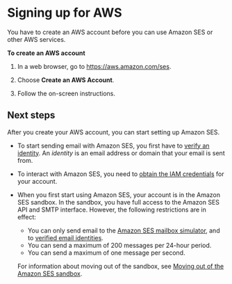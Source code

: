 # Signing up for AWS<a name="sign-up-for-aws"></a>

You have to create an AWS account before you can use Amazon SES or other AWS services\.

**To create an AWS account**

1. In a web browser, go to [https://aws\.amazon\.com/ses](https://aws.amazon.com/ses)\.

1. Choose **Create an AWS Account**\.

1. Follow the on\-screen instructions\.

## Next steps<a name="w3aab9c23c13b7"></a>

After you create your AWS account, you can start setting up Amazon SES\.
+ To start sending email with Amazon SES, you first have to [verify an identity](verify-addresses-and-domains.md)\. An *identity* is an email address or domain that your email is sent from\. 
+ To interact with Amazon SES, you need to [obtain the IAM credentials](get-aws-keys.md) for your account\.
+ When you first start using Amazon SES, your account is in the Amazon SES sandbox\. In the sandbox, you have full access to the Amazon SES API and SMTP interface\. However, the following restrictions are in effect:
  + You can only send email to the [Amazon SES mailbox simulator](send-email-simulator.md), and to [verified email identities](verify-addresses-and-domains.md)\.
  + You can send a maximum of 200 messages per 24\-hour period\.
  + You can send a maximum of one message per second\.

  For information about moving out of the sandbox, see [Moving out of the Amazon SES sandbox](request-production-access.md)\.